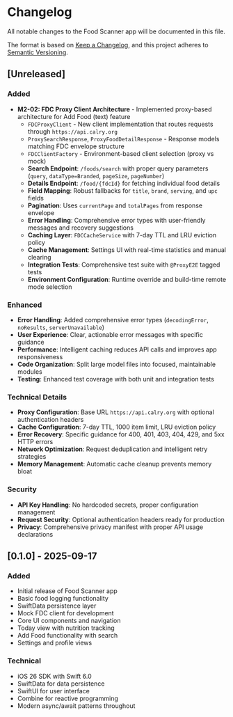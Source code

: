 # Changelog

All notable changes to the Food Scanner app will be documented in this file.

The format is based on [Keep a Changelog](https://keepachangelog.com/en/1.0.0/),
and this project adheres to [Semantic Versioning](https://semver.org/spec/v2.0.0.html).

## [Unreleased]

### Added
- **M2-02: FDC Proxy Client Architecture** - Implemented proxy-based architecture for Add Food (text) feature
  - `FDCProxyClient` - New client implementation that routes requests through `https://api.calry.org`
  - `ProxySearchResponse`, `ProxyFoodDetailResponse` - Response models matching FDC envelope structure
  - `FDCClientFactory` - Environment-based client selection (proxy vs mock)
  - **Search Endpoint**: `/foods/search` with proper query parameters (`query`, `dataType=Branded`, `pageSize`, `pageNumber`)
  - **Details Endpoint**: `/food/{fdcId}` for fetching individual food details
  - **Field Mapping**: Robust fallbacks for `title`, `brand`, `serving`, and `upc` fields
  - **Pagination**: Uses `currentPage` and `totalPages` from response envelope
  - **Error Handling**: Comprehensive error types with user-friendly messages and recovery suggestions
  - **Caching Layer**: `FDCCacheService` with 7-day TTL and LRU eviction policy
  - **Cache Management**: Settings UI with real-time statistics and manual clearing
  - **Integration Tests**: Comprehensive test suite with `@ProxyE2E` tagged tests
  - **Environment Configuration**: Runtime override and build-time remote mode selection

### Enhanced
- **Error Handling**: Added comprehensive error types (`decodingError`, `noResults`, `serverUnavailable`)
- **User Experience**: Clear, actionable error messages with specific guidance
- **Performance**: Intelligent caching reduces API calls and improves app responsiveness
- **Code Organization**: Split large model files into focused, maintainable modules
- **Testing**: Enhanced test coverage with both unit and integration tests

### Technical Details
- **Proxy Configuration**: Base URL `https://api.calry.org` with optional authentication headers
- **Cache Configuration**: 7-day TTL, 1000 item limit, LRU eviction policy
- **Error Recovery**: Specific guidance for 400, 401, 403, 404, 429, and 5xx HTTP errors
- **Network Optimization**: Request deduplication and intelligent retry strategies
- **Memory Management**: Automatic cache cleanup prevents memory bloat

### Security
- **API Key Handling**: No hardcoded secrets, proper configuration management
- **Request Security**: Optional authentication headers ready for production
- **Privacy**: Comprehensive privacy manifest with proper API usage declarations

## [0.1.0] - 2025-09-17

### Added
- Initial release of Food Scanner app
- Basic food logging functionality
- SwiftData persistence layer
- Mock FDC client for development
- Core UI components and navigation
- Today view with nutrition tracking
- Add Food functionality with search
- Settings and profile views

### Technical
- iOS 26 SDK with Swift 6.0
- SwiftData for data persistence
- SwiftUI for user interface
- Combine for reactive programming
- Modern async/await patterns throughout
